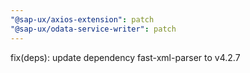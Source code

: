 ```yaml
---
"@sap-ux/axios-extension": patch
"@sap-ux/odata-service-writer": patch
---
```


fix(deps): update dependency fast-xml-parser to v4.2.7
